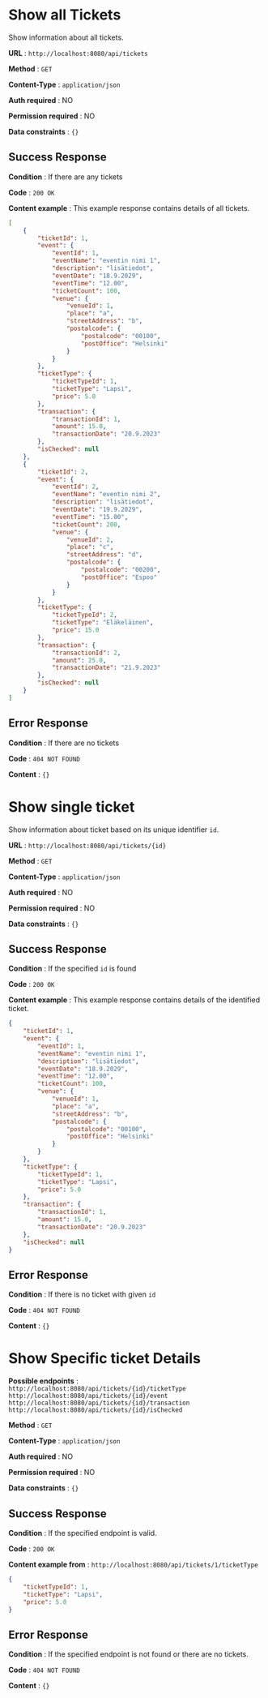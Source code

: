 # Show all Tickets

Show information about all tickets.

**URL** : `http://localhost:8080/api/tickets`

**Method** : `GET`

**Content-Type** : `application/json`

**Auth required** : NO

**Permission required** : NO

**Data constraints** : `{}`

## Success Response

**Condition** : If there are any tickets

**Code** : `200 OK`

**Content example** : This example response contains details of all tickets.

```json
[
    {
        "ticketId": 1,
        "event": {
            "eventId": 1,
            "eventName": "eventin nimi 1",
            "description": "lisätiedot",
            "eventDate": "18.9.2029",
            "eventTime": "12.00",
            "ticketCount": 100,
            "venue": {
                "venueId": 1,
                "place": "a",
                "streetAddress": "b",
                "postalcode": {
                    "postalcode": "00100",
                    "postOffice": "Helsinki"
                }
            }
        },
        "ticketType": {
            "ticketTypeId": 1,
            "ticketType": "Lapsi",
            "price": 5.0
        },
        "transaction": {
            "transactionId": 1,
            "amount": 15.0,
            "transactionDate": "20.9.2023"
        },
        "isChecked": null
    },
    {
        "ticketId": 2,
        "event": {
            "eventId": 2,
            "eventName": "eventin nimi 2",
            "description": "lisätiedot",
            "eventDate": "19.9.2029",
            "eventTime": "15.00",
            "ticketCount": 200,
            "venue": {
                "venueId": 2,
                "place": "c",
                "streetAddress": "d",
                "postalcode": {
                    "postalcode": "00200",
                    "postOffice": "Espoo"
                }
            }
        },
        "ticketType": {
            "ticketTypeId": 2,
            "ticketType": "Eläkeläinen",
            "price": 15.0
        },
        "transaction": {
            "transactionId": 2,
            "amount": 25.0,
            "transactionDate": "21.9.2023"
        },
        "isChecked": null
    }
]
```

## Error Response

**Condition** : If there are no tickets

**Code** : `404 NOT FOUND`

**Content** : `{}`

# Show single ticket

Show information about ticket based on its unique identifier `id`.

**URL** : `http://localhost:8080/api/tickets/{id}`

**Method** : `GET`

**Content-Type** : `application/json`

**Auth required** : NO

**Permission required** : NO

**Data constraints** : `{}`

## Success Response

**Condition** : If the specified `id` is found

**Code** : `200 OK`

**Content example** : This example response contains details of the identified ticket.

```json
{
    "ticketId": 1,
    "event": {
        "eventId": 1,
        "eventName": "eventin nimi 1",
        "description": "lisätiedot",
        "eventDate": "18.9.2029",
        "eventTime": "12.00",
        "ticketCount": 100,
        "venue": {
            "venueId": 1,
            "place": "a",
            "streetAddress": "b",
            "postalcode": {
                "postalcode": "00100",
                "postOffice": "Helsinki"
            }
        }
    },
    "ticketType": {
        "ticketTypeId": 1,
        "ticketType": "Lapsi",
        "price": 5.0
    },
    "transaction": {
        "transactionId": 1,
        "amount": 15.0,
        "transactionDate": "20.9.2023"
    },
    "isChecked": null
}
```

## Error Response

**Condition** : If there is no ticket with given `id`

**Code** : `404 NOT FOUND`

**Content** : `{}`

# Show Specific ticket Details

**Possible endpoints** :  
`http://localhost:8080/api/tickets/{id}/ticketType`  
`http://localhost:8080/api/tickets/{id}/event`  
`http://localhost:8080/api/tickets/{id}/transaction`
`http://localhost:8080/api/tickets/{id}/isChecked`

**Method** : `GET`

**Content-Type** : `application/json`

**Auth required** : NO

**Permission required** : NO

**Data constraints** : `{}`

## Success Response

**Condition** : If the specified endpoint is valid.

**Code** : `200 OK`

**Content example from** : `http://localhost:8080/api/tickets/1/ticketType` 

```json
{
    "ticketTypeId": 1,
    "ticketType": "Lapsi",
    "price": 5.0
}
```

## Error Response

**Condition** :  If the specified endpoint is not found or there are no tickets.

**Code** : `404 NOT FOUND`

**Content** : `{}`
